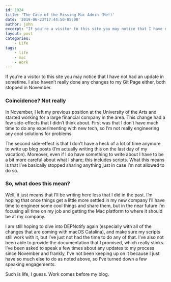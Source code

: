 ```yaml
---
id: 1024
title: 'The Case of the Missing Mac Admin (Me!)'
date: '2019-06-23T17:44:50-05:00'
author: john
excerpt: "If you're a visitor to this site you may notice that I have not had an update in sometime.\_ I also haven't really done any changes to my Git Page either, both stopped in November.\_\n\nCoincidence? Not really."
layout: post
categories:
    - Life
tags:
    - life
    - mac
    - Work
---
```


If you’re a visitor to this site you may notice that I have not had an update in sometime. I also haven’t really done any changes to my Git Page either, both stopped in November.

### Coincidence? Not really

In November, I left my previous position at the University of the Arts and started working for a large financial company in the area. This change had a few side-effects that I didn’t think about. First was that I don’t have much time to do any experimenting with new tech, so I’m not really engineering any cool solutions for problems.

The second side-effect is that I don’t have a heck of a lot of time anymore to write up blog posts (I’m actually writing this on the last day of my vacation). Moreover, even if I do have something to write about I have to be a bit more careful about what I share; this includes scripts. What this means is that I’ve basically stopped sharing anything just in case I’m not allowed to do so.

### So, what does this mean?

Well, it just means that I’ll be writing here less that I did in the past. I’m hoping that once things get a little more settled in my new company I’ll have time to engineer some cool things and share them, but in the near future I’m focusing all time on my job and getting the Mac platform to where it should be at my company.

I am still hoping to dive into DEPNotify again (especially with all of the changes that are coming with macOS Catalina), and make sure my scripts still work with it, but I’ve just not had the time to do any of that. I’ve also not been able to provide the documentation that I promised, which really stinks. I’ve been asked to speak a few times about any updates to my process since November and frankly, I’ve not been keeping up on it because I just have so much else to do as noted above, so I’ve turned down a few speaking engagements.

Such is life, I guess. Work comes before my blog.
